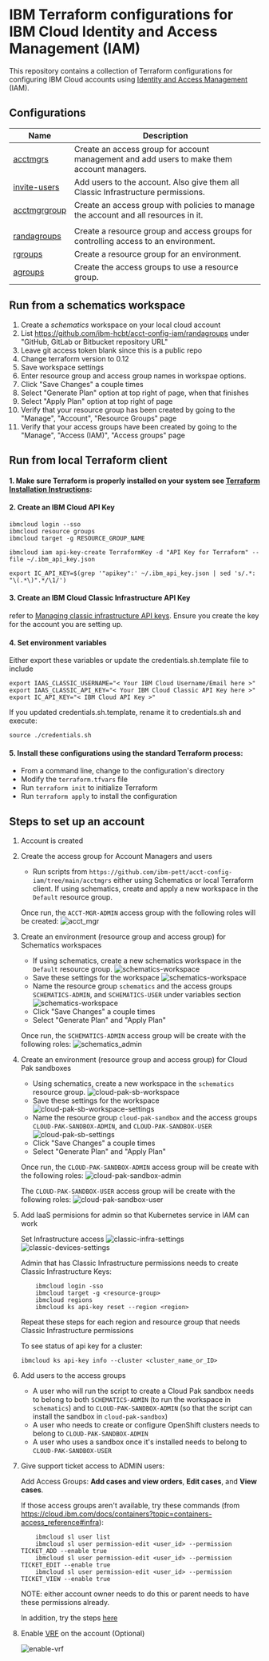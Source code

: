 # IBM Terraform configurations for IBM Cloud Identity and Access Management (IAM)

This repository contains a collection of Terraform configurations for configuring IBM Cloud accounts using [Identity and Access Management](https://cloud.ibm.com/docs/account?topic=account-userroles) (IAM).

## Configurations

| Name | Description |
| ---------------- | ---------------- |
| [acctmgrs](https://github.com/ibm-pett/acct-config-iam/tree/master/acctmgrs) | Create an access group for account management and add users to make them account managers. |
| [invite-users](https://github.com/ibm-pett/acct-config-iam/tree/master/acctmgrs/invite-users) | Add users to the account. Also give them all Classic Infrastructure permissions. |
| [acctmgrgroup](https://github.com/ibm-pett/acct-config-iam/tree/master/acctmgrs/acctmgrgroup) | Create an access group with policies to manage the account and all resources in it. |
| | |
| [randagroups](https://github.com/ibm-pett/acct-config-iam/tree/master/randagroups) | Create a resource group and access groups for controlling access to an environment. |
| [rgroups](https://github.com/ibm-pett/acct-config-iam/tree/master/randagroups/rgroups) | Create a resource group for an environment. |
| [agroups](https://github.com/ibm-pett/acct-config-iam/tree/master/randagroups/agroups) | Create the access groups to use a resource group. |


## Run from a schematics workspace
1. Create a *schematics* workspace on your local cloud account
2. List https://github.com/ibm-hcbt/acct-config-iam/randagroups under "GitHub, GitLab or Bitbucket repository URL"
3. Leave git access token blank since this is a public repo
4. Change terraform version to 0.12
5. Save workspace settings
5. Enter resource group and access group names in workspae options.
6. Click "Save Changes" a couple times
7. Select "Generate Plan" option at top right of page, when that finishes
8. Select "Apply Plan" option at top right of page
9. Verify that your resource group has been created by going to the "Manage", "Account", "Resource Groups" page
10. Verify that your access groups have been created by going to the "Manage", "Access (IAM)", "Access groups" page

## Run from local Terraform client

#### 1. Make sure Terraform is properly installed on your system see [Terraform Installation Instructions](https://ibm.github.io/cloud-enterprise-examples/iac/setup-environment/#install-terraform): 

#### 2. Create an IBM Cloud API Key
```
ibmcloud login --sso
ibmcloud resource groups
ibmcloud target -g RESOURCE_GROUP_NAME

ibmcloud iam api-key-create TerraformKey -d "API Key for Terraform" --file ~/.ibm_api_key.json

export IC_API_KEY=$(grep '"apikey":' ~/.ibm_api_key.json | sed 's/.*: "\(.*\)".*/\1/')
```
#### 3. Create an IBM Cloud Classic Infrastructure API Key
refer to [Managing classic infrastructure API keys](https://cloud.ibm.com/docs/account?topic=account-classic_keys). Ensure you create the key for the account you are setting up. 

#### 4. Set environment variables

Either export these variables or update the credentials.sh.template file to include
```
export IAAS_CLASSIC_USERNAME="< Your IBM Cloud Username/Email here >"
export IAAS_CLASSIC_API_KEY="< Your IBM Cloud Classic API Key here >"
export IC_API_KEY="< IBM Cloud API Key >"
```
If you updated credentials.sh.template, rename it to credentials.sh and execute:
```
source ./credentials.sh
```

#### 5. Install these configurations using the standard Terraform process:
- From a command line, change to the configuration's directory
- Modify the `terraform.tfvars` file
- Run `terraform init` to initialize Terraform
- Run `terraform apply` to install the configuration

## Steps to set up an account

1. Account is created

2. Create the access group for Account Managers and users
    - Run scripts from `https://github.com/ibm-pett/acct-config-iam/tree/main/acctmgrs` either using Schematics or local Terraform client. If using schematics, create and apply a new workspace in the `Default` resource group.

    Once run, the `ACCT-MGR-ADMIN` access group with the following roles will be created:
    ![acct_mgr](./images/accountmgr_roles.png)

3. Create an environment (resource group and access group) for Schematics workspaces 
    - If using schematics, create a new schematics workspace in the `Default` resource group.
    ![schematics-workspace](./images/create-schematics.png)
    - Save these settings for the workspace
    ![schematics-workspace](./images/schematics-workspace-settings.png)
    - Name the resource group `schematics` and the access groups `SCHEMATICS-ADMIN`, and `SCHEMATICS-USER` under variables section
    ![schematics-workspace](./images/schematics-settings.png)
    - Click "Save Changes" a couple times
    - Select "Generate Plan" and "Apply Plan"

    Once run, the `SCHEMATICS-ADMIN` access group will be create with the following roles: 
    ![schematics_admin](./images/schematics_admin_roles.png)

4. Create an environment (resource group and access group) for Cloud Pak sandboxes
    - Using schematics, create a new workspace in the `schematics` resource group.
    ![cloud-pak-sb-workspace](./images/create-cloud-pak-sb.png)
    - Save these settings for the workspace
    ![cloud-pak-sb-workspace-settings](./images/cloud-pak-sb-workspace-settings.png)
    - Name the resource group `cloud-pak-sandbox` and the access groups `CLOUD-PAK-SANDBOX-ADMIN`, and `CLOUD-PAK-SANDBOX-USER`
    ![cloud-pak-sb-settings](./images/cloud-pak-sb-settings.png)
    - Click "Save Changes" a couple times
    - Select "Generate Plan" and "Apply Plan"
        
    Once run, the `CLOUD-PAK-SANDBOX-ADMIN` access group will be create with the following roles: 
    ![cloud-pak-sandbox-admin](./images/cloudpaksanboxadmin_roles.png)

    The `CLOUD-PAK-SANDBOX-USER` access group will be create with the following roles: 
    ![cloud-pak-sandbox-user](./images/cloudpaksandboxuser_roles.png)

8. Add IaaS permisions for admin so that Kubernetes service in IAM can work

    Set Infrastructure access
    ![classic-infra-settings](./images/classic-infra-settings.png)
    ![classic-devices-settings](./images/classic-devices-settings.png)
    
    Admin that has Classic Infrastructure permissions needs to create Classic Infrastructure Keys:
    ```
        ibmcloud login -sso
        ibmcloud target -g <resource-group>
        ibmcloud regions
        ibmcloud ks api-key reset --region <region>
    ```
    Repeat these steps for each region and resource group that needs Classic Infrastructure permissions
    
    
    To see status of api key for a cluster:
    ```
    ibmcloud ks api-key info --cluster <cluster_name_or_ID>
    ```
 5. Add users to the access groups
    - A user who will run the script to create a Cloud Pak sandbox needs to belong to both `SCHEMATICS-ADMIN` (to run the workspace in `schematics`) and to `CLOUD-PAK-SANDBOX-ADMIN` (so that the script can install the sandbox in `cloud-pak-sandbox`)
    - A user who needs to create or configure OpenShift clusters needs to belong to `CLOUD-PAK-SANDBOX-ADMIN`
    - A user who uses a sandbox once it's installed needs to belong to `CLOUD-PAK-SANDBOX-USER`
        
7. Give support ticket access to ADMIN users:
    
    Add Access Groups: **Add cases and view orders**, **Edit cases**, and **View cases**.
    
    If those access groups aren't available, try these commands (from https://cloud.ibm.com/docs/containers?topic=containers-access_reference#infra): 
    ```
        ibmcloud sl user list
        ibmcloud sl user permission-edit <user_id> --permission TICKET_ADD --enable true
        ibmcloud sl user permission-edit <user_id> --permission TICKET_EDIT --enable true
        ibmcloud sl user permission-edit <user_id> --permission TICKET_VIEW --enable true
    ```
    NOTE: either account owner needs to do this or parent needs to have these permissions already.
    
    In addition, try the steps [here](https://cloud.ibm.com/docs/openshift?topic=openshift-cs_troubleshoot_clusters#cs_totp)
    
8. Enable [VRF](https://cloud.ibm.com/docs/account?topic=account-vrf-service-endpoint) on the account (Optional)

    ![enable-vrf](./images/enable-vrf.png)
    
    

